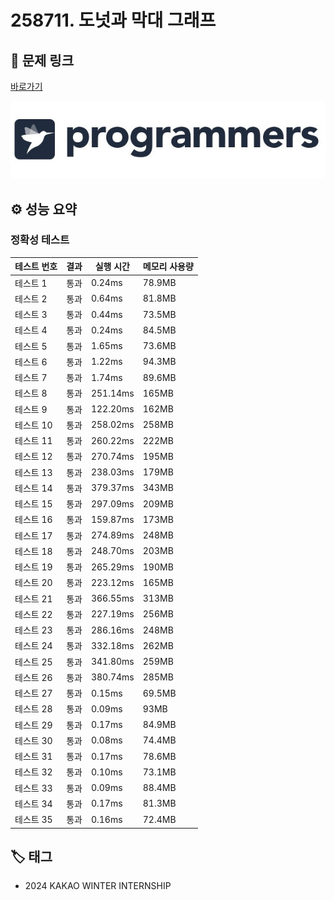 # 258711. 도넛과 막대 그래프

## 🔗 문제 링크

[바로가기](https://school.programmers.co.kr/learn/courses/30/lessons/258711)

![프로그래머스 로고](../../images/programmers.jpg)

## ⚙️ 성능 요약

### 정확성 테스트

| 테스트 번호 | 결과 | 실행 시간 | 메모리 사용량 |
| ----------- | ---- | --------- | ------------- |
| 테스트 1    | 통과 | 0.24ms    | 78.9MB        |
| 테스트 2    | 통과 | 0.64ms    | 81.8MB        |
| 테스트 3    | 통과 | 0.44ms    | 73.5MB        |
| 테스트 4    | 통과 | 0.24ms    | 84.5MB        |
| 테스트 5    | 통과 | 1.65ms    | 73.6MB        |
| 테스트 6    | 통과 | 1.22ms    | 94.3MB        |
| 테스트 7    | 통과 | 1.74ms    | 89.6MB        |
| 테스트 8    | 통과 | 251.14ms  | 165MB         |
| 테스트 9    | 통과 | 122.20ms  | 162MB         |
| 테스트 10   | 통과 | 258.02ms  | 258MB         |
| 테스트 11   | 통과 | 260.22ms  | 222MB         |
| 테스트 12   | 통과 | 270.74ms  | 195MB         |
| 테스트 13   | 통과 | 238.03ms  | 179MB         |
| 테스트 14   | 통과 | 379.37ms  | 343MB         |
| 테스트 15   | 통과 | 297.09ms  | 209MB         |
| 테스트 16   | 통과 | 159.87ms  | 173MB         |
| 테스트 17   | 통과 | 274.89ms  | 248MB         |
| 테스트 18   | 통과 | 248.70ms  | 203MB         |
| 테스트 19   | 통과 | 265.29ms  | 190MB         |
| 테스트 20   | 통과 | 223.12ms  | 165MB         |
| 테스트 21   | 통과 | 366.55ms  | 313MB         |
| 테스트 22   | 통과 | 227.19ms  | 256MB         |
| 테스트 23   | 통과 | 286.16ms  | 248MB         |
| 테스트 24   | 통과 | 332.18ms  | 262MB         |
| 테스트 25   | 통과 | 341.80ms  | 259MB         |
| 테스트 26   | 통과 | 380.74ms  | 285MB         |
| 테스트 27   | 통과 | 0.15ms    | 69.5MB        |
| 테스트 28   | 통과 | 0.09ms    | 93MB          |
| 테스트 29   | 통과 | 0.17ms    | 84.9MB        |
| 테스트 30   | 통과 | 0.08ms    | 74.4MB        |
| 테스트 31   | 통과 | 0.17ms    | 78.6MB        |
| 테스트 32   | 통과 | 0.10ms    | 73.1MB        |
| 테스트 33   | 통과 | 0.09ms    | 88.4MB        |
| 테스트 34   | 통과 | 0.17ms    | 81.3MB        |
| 테스트 35   | 통과 | 0.16ms    | 72.4MB        |

## 🏷️ 태그

- 2024 KAKAO WINTER INTERNSHIP
